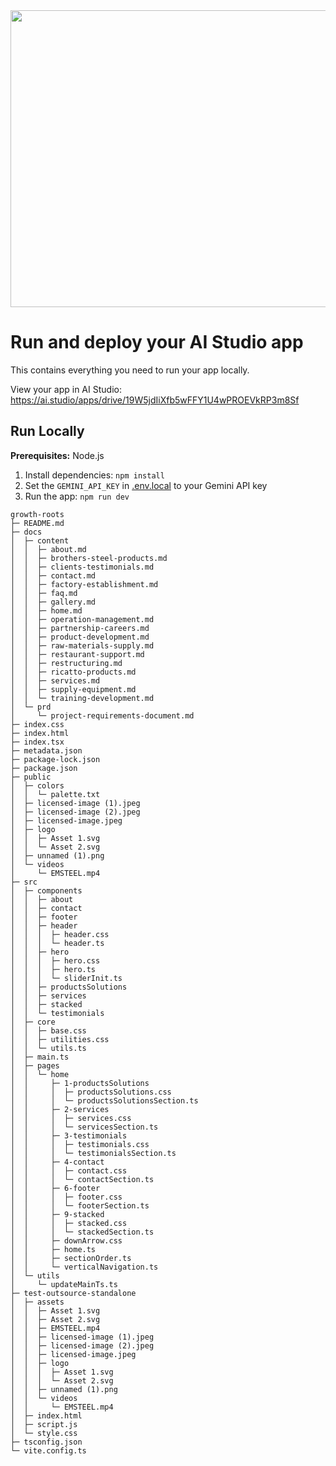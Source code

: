 <div align="center">
<img width="1200" height="475" alt="GHBanner" src="https://github.com/user-attachments/assets/0aa67016-6eaf-458a-adb2-6e31a0763ed6" />
</div>

# Run and deploy your AI Studio app

This contains everything you need to run your app locally.

View your app in AI Studio: https://ai.studio/apps/drive/19W5jdIiXfb5wFFY1U4wPROEVkRP3m8Sf

## Run Locally

**Prerequisites:**  Node.js


1. Install dependencies:
   `npm install`
2. Set the `GEMINI_API_KEY` in [.env.local](.env.local) to your Gemini API key
3. Run the app:
   `npm run dev`

```
growth-roots
├─ README.md
├─ docs
│  ├─ content
│  │  ├─ about.md
│  │  ├─ brothers-steel-products.md
│  │  ├─ clients-testimonials.md
│  │  ├─ contact.md
│  │  ├─ factory-establishment.md
│  │  ├─ faq.md
│  │  ├─ gallery.md
│  │  ├─ home.md
│  │  ├─ operation-management.md
│  │  ├─ partnership-careers.md
│  │  ├─ product-development.md
│  │  ├─ raw-materials-supply.md
│  │  ├─ restaurant-support.md
│  │  ├─ restructuring.md
│  │  ├─ ricatto-products.md
│  │  ├─ services.md
│  │  ├─ supply-equipment.md
│  │  └─ training-development.md
│  └─ prd
│     └─ project-requirements-document.md
├─ index.css
├─ index.html
├─ index.tsx
├─ metadata.json
├─ package-lock.json
├─ package.json
├─ public
│  ├─ colors
│  │  └─ palette.txt
│  ├─ licensed-image (1).jpeg
│  ├─ licensed-image (2).jpeg
│  ├─ licensed-image.jpeg
│  ├─ logo
│  │  ├─ Asset 1.svg
│  │  └─ Asset 2.svg
│  ├─ unnamed (1).png
│  └─ videos
│     └─ EMSTEEL.mp4
├─ src
│  ├─ components
│  │  ├─ about
│  │  ├─ contact
│  │  ├─ footer
│  │  ├─ header
│  │  │  ├─ header.css
│  │  │  └─ header.ts
│  │  ├─ hero
│  │  │  ├─ hero.css
│  │  │  ├─ hero.ts
│  │  │  └─ sliderInit.ts
│  │  ├─ productsSolutions
│  │  ├─ services
│  │  ├─ stacked
│  │  └─ testimonials
│  ├─ core
│  │  ├─ base.css
│  │  ├─ utilities.css
│  │  └─ utils.ts
│  ├─ main.ts
│  ├─ pages
│  │  └─ home
│  │     ├─ 1-productsSolutions
│  │     │  ├─ productsSolutions.css
│  │     │  └─ productsSolutionsSection.ts
│  │     ├─ 2-services
│  │     │  ├─ services.css
│  │     │  └─ servicesSection.ts
│  │     ├─ 3-testimonials
│  │     │  ├─ testimonials.css
│  │     │  └─ testimonialsSection.ts
│  │     ├─ 4-contact
│  │     │  ├─ contact.css
│  │     │  └─ contactSection.ts
│  │     ├─ 6-footer
│  │     │  ├─ footer.css
│  │     │  └─ footerSection.ts
│  │     ├─ 9-stacked
│  │     │  ├─ stacked.css
│  │     │  └─ stackedSection.ts
│  │     ├─ downArrow.css
│  │     ├─ home.ts
│  │     ├─ sectionOrder.ts
│  │     └─ verticalNavigation.ts
│  └─ utils
│     └─ updateMainTs.ts
├─ test-outsource-standalone
│  ├─ assets
│  │  ├─ Asset 1.svg
│  │  ├─ Asset 2.svg
│  │  ├─ EMSTEEL.mp4
│  │  ├─ licensed-image (1).jpeg
│  │  ├─ licensed-image (2).jpeg
│  │  ├─ licensed-image.jpeg
│  │  ├─ logo
│  │  │  ├─ Asset 1.svg
│  │  │  └─ Asset 2.svg
│  │  ├─ unnamed (1).png
│  │  └─ videos
│  │     └─ EMSTEEL.mp4
│  ├─ index.html
│  ├─ script.js
│  └─ style.css
├─ tsconfig.json
└─ vite.config.ts

```